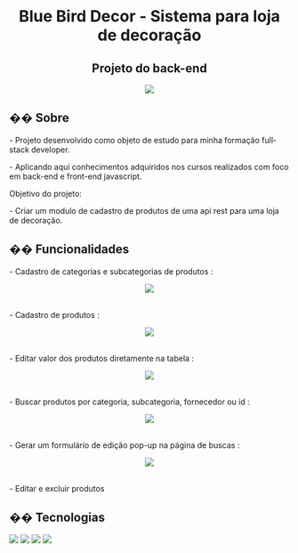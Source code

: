 <h1 align="center">Blue Bird Decor - Sistema para loja de decoração </h1>
<h2 align="center">Projeto do back-end</h2>
<div  align="center">
  <img  src="https://github.com/user-attachments/assets/d56099f5-9f65-4282-a182-870d9fa84388"></img>
</div>


<h2>�� Sobre</h2>
<p>- Projeto desenvolvido como objeto de estudo para minha formação full-stack developer.
<p>- Aplicando aqui conhecimentos adquiridos nos cursos realizados com foco em back-end e front-end javascript.</p>
<p>Objetivo do projeto:</p>
<p>- Criar um modulo de cadastro de produtos de uma api rest para uma loja de decoração.</p>

## �� Funcionalidades
<p>- Cadastro de categorias e subcategorias de produtos :</p>
<div  align="center">
  <img  src="https://github.com/user-attachments/assets/258fdb46-e3dc-4403-ae6d-c930fe92cb78"></img>
</div>
<br>
<p>- Cadastro de produtos :</p>
<div  align="center">
  <img  src="https://github.com/user-attachments/assets/ab227f23-46de-46e6-a2d5-da78b0e3b80b"></img>
</div>
<br>
<p>- Editar valor dos produtos diretamente na tabela :</p>
<div  align="center">
  <img  src="https://github.com/user-attachments/assets/21d8a18d-efa7-425d-aa56-77c9ed31e217"></img>
</div>
<br>
<p>- Buscar produtos por categoria, subcategoria, fornecedor ou id :</p>
<div  align="center">
  <img  src="https://github.com/user-attachments/assets/dc7b4631-32df-4934-9d99-141c98d846ba"></img>
</div>
<br>
<p>- Gerar um formulário de edição pop-up na página de buscas :</p>
<div  align="center">
  <img  src="https://github.com/user-attachments/assets/dd8d0da2-2844-4552-bc00-100d7e698ec7"></img>
</div>
<br>
<p>- Editar e excluir produtos</p>



## �� Tecnologias
<div>
  <img src="https://img.shields.io/badge/JavaScript-F7DF1E?style=for-the-badge&logo=javascript&logoColor=black">
  <img src="https://img.shields.io/badge/NODE.JS-WHITE?style=for-the-badge&logo=NODE.JS&logoColor=WHITE">
  <img src="https://img.shields.io/badge/SQLITE3-WHITE?style=for-the-badge&logo=sqlite&logoColor=WHITE">
  <img src="https://img.shields.io/badge/SEQUELIZE-yellow?style=for-the-badge&logo=SEQUELIZE&logoColor=WHITE&labelColor=YELLOW">
</div>

